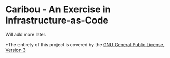 # Caribou - An Exercise in Infrastructure-as-Code

Will add more later.

*The entirety of this project is covered by the [GNU General Public License, Version 3](http://www.gnu.org/licenses/gpl-3.0.txt)
